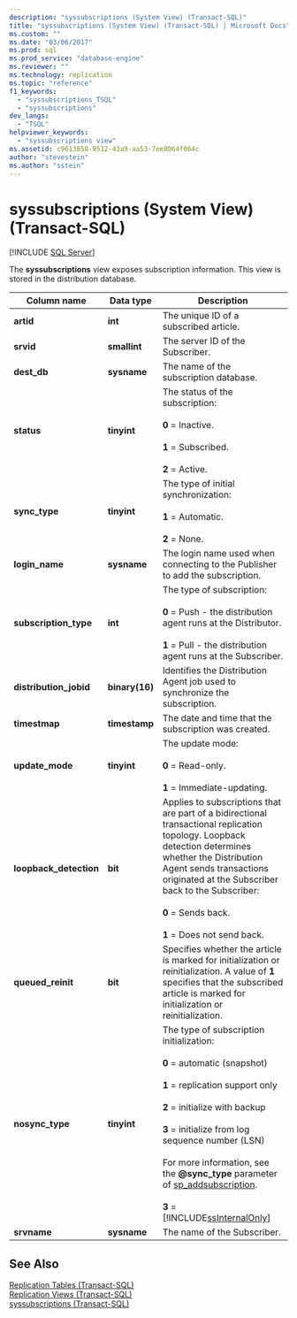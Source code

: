 ```yaml
---
description: "syssubscriptions (System View) (Transact-SQL)"
title: "syssubscriptions (System View) (Transact-SQL) | Microsoft Docs"
ms.custom: ""
ms.date: "03/06/2017"
ms.prod: sql
ms.prod_service: "database-engine"
ms.reviewer: ""
ms.technology: replication
ms.topic: "reference"
f1_keywords: 
  - "syssubscriptions_TSQL"
  - "syssubscriptions"
dev_langs: 
  - "TSQL"
helpviewer_keywords: 
  - "syssubscriptions view"
ms.assetid: c9613858-9512-43a9-aa53-7ee8064f064c
author: "stevestein"
ms.author: "sstein"
---
```

# syssubscriptions (System View) (Transact-SQL)
[!INCLUDE [SQL Server](../../includes/applies-to-version/sqlserver.md)]

  The **syssubscriptions** view exposes subscription information. This view is stored in the distribution database.  
  
|Column name|Data type|Description|  
|-----------------|---------------|-----------------|  
|**artid**|**int**|The unique ID of a subscribed article.|  
|**srvid**|**smallint**|The server ID of the Subscriber.|  
|**dest_db**|**sysname**|The name of the subscription database.|  
|**status**|**tinyint**|The status of the subscription:<br /><br /> **0** = Inactive.<br /><br /> **1** = Subscribed.<br /><br /> **2** = Active.|  
|**sync_type**|**tinyint**|The type of initial synchronization:<br /><br /> **1** = Automatic.<br /><br /> **2** = None.|  
|**login_name**|**sysname**|The login name used when connecting to the Publisher to add the subscription.|  
|**subscription_type**|**int**|The type of subscription:<br /><br /> **0** = Push - the distribution agent runs at the Distributor.<br /><br /> **1** = Pull - the distribution agent runs at the Subscriber.|  
|**distribution_jobid**|**binary(16)**|Identifies the Distribution Agent job used to synchronize the subscription.|  
|**timestmap**|**timestamp**|The date and time that the subscription was created.|  
|**update_mode**|**tinyint**|The update mode:<br /><br /> **0** = Read-only.<br /><br /> **1** = Immediate-updating.|  
|**loopback_detection**|**bit**|Applies to subscriptions that are part of a bidirectional transactional replication topology. Loopback detection determines whether the Distribution Agent sends transactions originated at the Subscriber back to the Subscriber:<br /><br /> **0** = Sends back.<br /><br /> **1** = Does not send back.|  
|**queued_reinit**|**bit**|Specifies whether the article is marked for initialization or reinitialization. A value of **1** specifies that the subscribed article is marked for initialization or reinitialization.|  
|**nosync_type**|**tinyint**|The type of subscription initialization:<br /><br /> **0** = automatic (snapshot)<br /><br /> **1** = replication support only<br /><br /> **2** = initialize with backup<br /><br /> **3** = initialize from log sequence number (LSN)<br /><br /> For more information, see the **\@sync_type** parameter of [sp_addsubscription](../../relational-databases/system-stored-procedures/sp-addsubscription-transact-sql.md).<br /><br /> **3** = [!INCLUDE[ssInternalOnly](../../includes/ssinternalonly-md.md)]|  
|**srvname**|**sysname**|The name of the Subscriber.|  
  
## See Also  
 [Replication Tables &#40;Transact-SQL&#41;](../../relational-databases/system-tables/replication-tables-transact-sql.md)   
 [Replication Views &#40;Transact-SQL&#41;](../../relational-databases/system-views/replication-views-transact-sql.md)   
 [syssubscriptions &#40;Transact-SQL&#41;](../../relational-databases/system-tables/syssubscriptions-transact-sql.md)  
  
  
